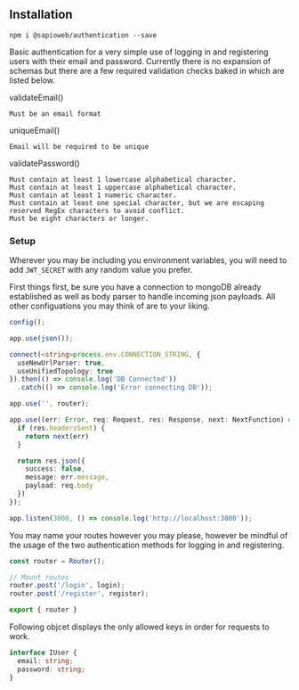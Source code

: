## Installation

`npm i @sapioweb/authentication --save`

Basic authentication for a very simple use of logging in and registering users with their email and password. Currently there is no expansion of schemas but there are a few required validation checks baked in which are listed below.  

validateEmail()
```text
Must be an email format
```
uniqueEmail()
```text
Email will be required to be unique
```
validatePassword()
 ```
Must contain at least 1 lowercase alphabetical character.
Must contain at least 1 uppercase alphabetical character.
Must contain at least 1 numeric character.
Must contain at least one special character, but we are escaping reserved RegEx characters to avoid conflict.
Must be eight characters or longer.
```

### Setup
Wherever you may be including you environment variables, you will need to add `JWT_SECRET` with any random value you prefer.

First things first, be sure you have a connection to mongoDB already established as well as body parser to handle incoming json payloads. All other configuations you may think of are to your liking.
```typescript
config();

app.use(json());

connect(<string>process.env.CONNECTION_STRING, {
  useNewUrlParser: true,
  useUnifiedTopology: true
}).then(() => console.log('DB Connected'))
  .catch(() => console.log('Error connecting DB'));

app.use('', router);

app.use((err: Error, req: Request, res: Response, next: NextFunction) => {
  if (res.headersSent) {
    return next(err)
  }

  return res.json({
    success: false,
    message: err.message,
    payload: req.body
  })
});

app.listen(3000, () => console.log('http://localhost:3000'));

```

You may name your routes however you may please, however be mindful of the usage of the two authentication methods for logging in and registering.
```typescript
const router = Router();

// Mount routes
router.post('/login', login);
router.post('/register', register);

export { router }
```

Following objcet displays the only allowed keys in order for requests to work.
```typescript
interface IUser {
  email: string;
  password: string;
}
```
